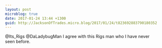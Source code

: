 ```yaml
---
layout: post
microblog: true
date: 2017-01-24 13:44 +1300
guid: http://JacksonOfTrades.micro.blog/2017/01/24/t823692883790180352.html
---
```

@Its_Rigs @DaLadybugMan I agree with this Rigs man who I have never seen before.

